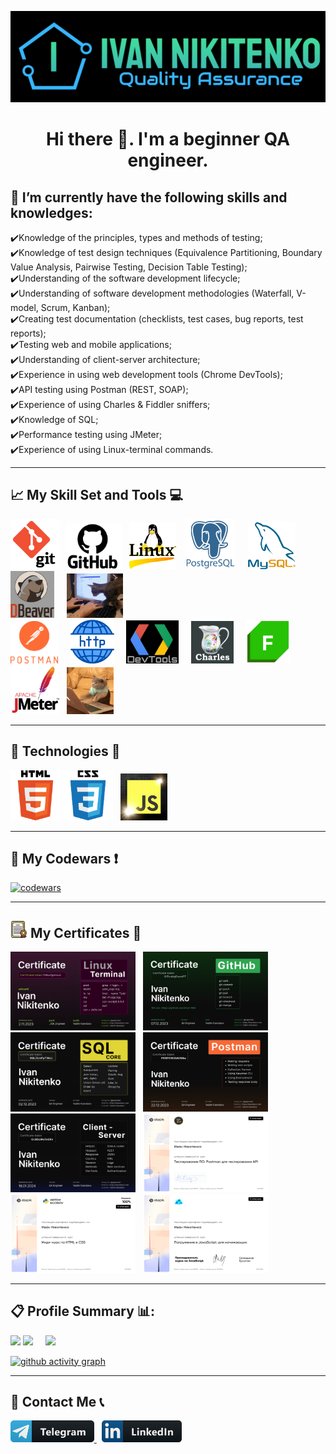 ![Logo](assets/header-logo.png)

<h1 align="center"> 
Hi there 👋. I'm a beginner QA engineer.
</h1>

## 💎 I’m currently have the following skills and knowledges: 
✔️Knowledge of the principles, types and methods of testing; <br>
✔️Knowledge of test design techniques (Equivalence Partitioning, Boundary Value Analysis, Pairwise Testing, Decision Table Testing); <br>
✔️Understanding of the software development lifecycle; <br>
✔️Understanding of software development methodologies (Waterfall, V-model, Scrum, Kanban); <br>
✔️Creating test documentation (checklists, test cases, bug reports, test reports); <br>
✔️Testing web and mobile applications; <br>
✔️Understanding оf client-server architecture; <br>
✔️Experience in using web development tools (Chrome DevTools); <br>
✔️API testing using Postman (REST, SOAP); <br>
✔️Experience of using Charles & Fiddler sniffers; <br>
✔️Knowledge of SQL; <br>
✔️Performance testing using JMeter; <br>
✔️Experience of using Linux-terminal commands. <br>
_____

<!-- <h1 align="center">📈 My Skill Set and Tools 💻</h1> -->

## 📈 My Skill Set and Tools 💻 

<img src="./assets/git2-logo.png" width=80> &nbsp;<img src="./assets/GitHub-Logo223.png" width=90> &nbsp; <img src="./assets/linux-operating-system-3.png" width=75> &nbsp;&nbsp;
<img src="./assets/postgresql-icon.png" width=80> &nbsp; &nbsp; <img src="./assets/mysql-icon.png" width=76> &nbsp; &nbsp; <img src="./assets/dbeaver-logo-final-1.jpg" width=70 height=75> &nbsp; &nbsp; <img src="./assets/cat2.gif" width=90>
<br>
 <img src="./assets/postman1-logo.png" width=76> &nbsp; &nbsp; <img src="./assets/http-20.png" width=70> &nbsp; &nbsp; <img src="./assets/black-devtools-ready1.jpg" width=84>  &nbsp; &nbsp;
<img src="./assets/CharlesProxy-logo1.png" width=68> &nbsp; &nbsp; <img src="./assets/Fiddler-Everywhere-Icon.png" width=70> &nbsp; &nbsp;<img src="./assets/jmeter_square.svg" width=78> &nbsp; <img src="./assets/2GU.gif" width=75>

_____

<!-- <h1 align="center">🚀 Technologies 📠 </h1> -->

## 🚀 Technologies 📠
<img src="./assets/html5-logo.png" width=80> <img src="./assets/css3-logo-2.png" width=80> &nbsp; <img src="./assets/js-logo1.png" width=75> &nbsp;
_____

## 💎 My Codewars ❗
[![codewars](https://www.codewars.com/users/Ivan_Nikitenko/badges/large)](https://www.codewars.com/users/Ivan_Nikitenko)
_____
## <img src="./assets/certif17.png" width=27> My Certificates 💯
<a href="./certificates/Ivan_Nikitenko_Terminal.png"><img src="./certificates/Ivan_Nikitenko_Terminal.png" width=200></a> &nbsp;
<a href="./certificates/Ivan_Nikitenko_Git.png"><img src="./certificates/Ivan_Nikitenko_Git.png" width=200></a> &nbsp;
<a href="./certificates/Ivan_Nikitenko_SQL.png"><img src="./certificates/Ivan_Nikitenko_SQL.png" width=200></a> &nbsp;
<a href="./certificates/Ivan_Nikitenko_Postman.png"><img src="./certificates/Ivan_Nikitenko_Postman.png" width=200></a> 
<a href="./certificates/Ivan_Nikitenko_CSA.png"><img src="./certificates/Ivan_Nikitenko_CSA.png" width=200></a> &nbsp;
<a href="./certificates/Postman-API-testing-stepik-course.png"><img src="./certificates/Postman-API-testing-stepik-course.png" width=200 height=126></a> &nbsp;
<a href="./certificates/HTML-CSS_stepik-course.png"><img src="./certificates/HTML-CSS_stepik-course.png" width=200 height=126></a> &nbsp;
<a href="./certificates/JS-foundation-stepik-cert-wh.png"><img src="./certificates/JS-foundation-stepik-cert-wh.png" width=200 height=126></a> 
<br>
_____

## 📋 Profile Summary 📊:
![](https://github-profile-summary-cards.vercel.app/api/cards/profile-details?username=Ivan-Niki&theme=blue_green)
![](https://github-profile-summary-cards.vercel.app/api/cards/stats?username=Ivan-Niki&theme=blue_green) &nbsp; &nbsp; ![](https://github-profile-summary-cards.vercel.app/api/cards/productive-time?username=Ivan-Niki&theme=blue_green&utcOffset=+3.00)
<!--![](https://github-profile-summary-cards.vercel.app/api/cards/repos-per-language?username=Ivan-Niki&theme=blue_green)-->

[![github activity graph](https://github-readme-activity-graph.vercel.app/graph?username=Ivan-Niki&theme=react-dark)](https://github.com/ashutosh00710/github-readme-activity-graph)
____

## 💬 Contact Me 📞
<!--<p align="left"> <a href="https://www.linkedin.com/in/ivan-nikitenko-qa/" target="_blank" rel="noreferrer"> <picture> <source media="(prefers-color-scheme: dark)" srcset="undefined" /> <source media="(prefers-color-scheme: light)" srcset="https://raw.githubusercontent.com/danielcranney/readme-generator/main/public/icons/socials/linkedin.svg" /> <img src="https://raw.githubusercontent.com/danielcranney/readme-generator/main/public/icons/socials/linkedin.svg" width="32" height="32" /></picture> </a> <a href="https://t.me/man_Ivan" target="_blank" rel="noreferrer"> <img src="assets/telegram-logo-5.png" width="34" height="32" /> </picture> </a> </p> <br> -->
<a href="https://t.me/man_Ivan" target="_blank" rel="noreferrer"> <img src="assets/telegram-button-icon1.png" height="35" /> </a> &nbsp; <a href="https://www.linkedin.com/in/ivan-nikitenko-qa/" target="_blank" rel="noreferrer"> <img src="assets/linkedin_button_icon.png" height="35" /> </a>


<!--
**Ivan-Niki/Ivan-Niki** is a ✨ _special_ ✨ repository because its `README.md` (this file) appears on your GitHub profile.

Here are some ideas to get you started:

- 🔭 I’m currently working on ...
- 🌱 I’m currently learning ...
- 👯 I’m looking to collaborate on ...
- 🤔 I’m looking for help with ...
- 💬 Ask me about ...
- 📫 How to reach me: ...
- 😄 Pronouns: ...
- ⚡ Fun fact: ...
-->
